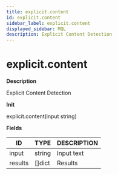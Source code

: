 ```yaml
---
title: explicit.content
id: explicit.content
sidebar_label: explicit.content
displayed_sidebar: MQL
description: Explicit Content Detection
---
```


# explicit.content

**Description**

Explicit Content Detection

**Init**

explicit.content(input string)

**Fields**

| ID      | TYPE           | DESCRIPTION |
|---------|----------------|-------------|
| input   | string         | Input text  |
| results | &#91;&#93;dict | Results     |

